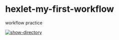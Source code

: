 # hexlet-my-first-workflow

workflow practice

[![show-directory](https://github.com/komAr971/hexlet-my-first-workflow/actions/workflows/show-directory.yml/badge.svg)](https://github.com/komAr971/hexlet-my-first-workflow/actions/workflows/show-directory.yml)
